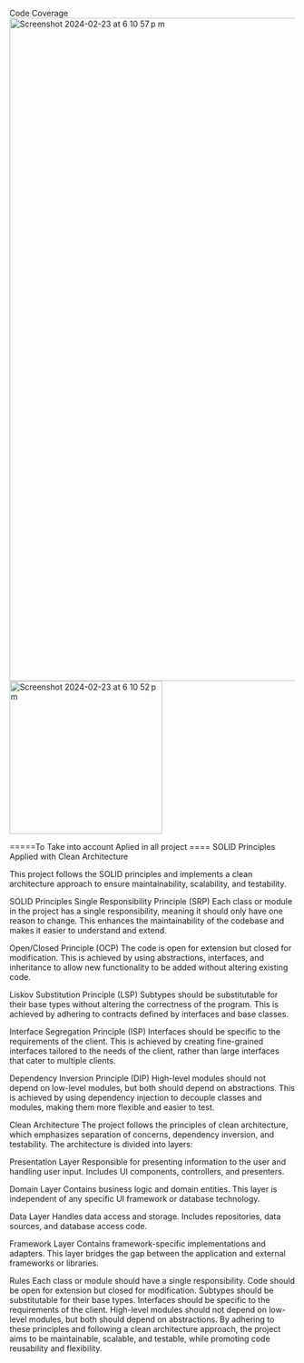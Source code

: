 Code Coverage
<img width="1166" alt="Screenshot 2024-02-23 at 6 10 57 p m" src="https://github.com/dinamyc/CurrenciesExchange/assets/8076410/a4fd5d08-ed36-48e2-abff-bb188394432c">
<img width="269" alt="Screenshot 2024-02-23 at 6 10 52 p m" src="https://github.com/dinamyc/CurrenciesExchange/assets/8076410/12618c26-4914-4853-8d41-f6b41886600a">


=====To Take into account Aplied in all project ====
SOLID Principles Applied with Clean Architecture

This project follows the SOLID principles and implements a clean architecture approach to ensure maintainability, scalability, and testability.

SOLID Principles
Single Responsibility Principle (SRP)
Each class or module in the project has a single responsibility, meaning it should only have one reason to change. This enhances the maintainability of the codebase and makes it easier to understand and extend.

Open/Closed Principle (OCP)
The code is open for extension but closed for modification. This is achieved by using abstractions, interfaces, and inheritance to allow new functionality to be added without altering existing code.

Liskov Substitution Principle (LSP)
Subtypes should be substitutable for their base types without altering the correctness of the program. This is achieved by adhering to contracts defined by interfaces and base classes.

Interface Segregation Principle (ISP)
Interfaces should be specific to the requirements of the client. This is achieved by creating fine-grained interfaces tailored to the needs of the client, rather than large interfaces that cater to multiple clients.

Dependency Inversion Principle (DIP)
High-level modules should not depend on low-level modules, but both should depend on abstractions. This is achieved by using dependency injection to decouple classes and modules, making them more flexible and easier to test.

Clean Architecture
The project follows the principles of clean architecture, which emphasizes separation of concerns, dependency inversion, and testability. The architecture is divided into layers:

Presentation Layer
Responsible for presenting information to the user and handling user input. Includes UI components, controllers, and presenters.

Domain Layer
Contains business logic and domain entities. This layer is independent of any specific UI framework or database technology.

Data Layer
Handles data access and storage. Includes repositories, data sources, and database access code.

Framework Layer
Contains framework-specific implementations and adapters. This layer bridges the gap between the application and external frameworks or libraries.

Rules
Each class or module should have a single responsibility.
Code should be open for extension but closed for modification.
Subtypes should be substitutable for their base types.
Interfaces should be specific to the requirements of the client.
High-level modules should not depend on low-level modules, but both should depend on abstractions.
By adhering to these principles and following a clean architecture approach, the project aims to be maintainable, scalable, and testable, while promoting code reusability and flexibility.

